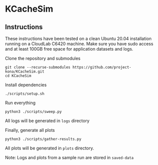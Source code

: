 # KCacheSim

## Instructions
These instructions have been tested on a clean Ubuntu 20.04 installation running on a CloudLab C6420 machine.
Make sure you have sudo access and at least 100GB free space for application datasets and logs.

Clone the repository and submodules
```
git clone --recurse-submodules https://github.com/project-kona/KCacheSim.git
cd KCacheSim
```

Install dependencies
```
./scripts/setup.sh
```

Run everything
```
python3 ./scripts/sweep.py
```

All logs will be generated in `logs` directory

Finally, generate all plots
```
python3 ./scripts/gather-results.py
```
All plots will be generated in `plots` directory.

Note: Logs and plots from a sample run are stored in `saved-data`
